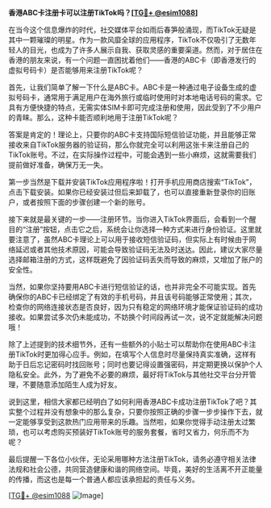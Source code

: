**香港ABC卡注册卡可以注册TikTok吗？[[TG💪+ @esim1088](https://t.me/s/esim1088)]**

在当今这个信息爆炸的时代，社交媒体平台如雨后春笋般涌现，而TikTok无疑是其中一颗璀璨的明星。作为一款风靡全球的应用程序，TikTok不仅吸引了无数年轻人的目光，也成为了许多人展示自我、获取灵感的重要渠道。然而，对于居住在香港的朋友来说，有一个问题一直困扰着他们——香港的ABC卡（即香港发行的虚拟号码卡）是否能够用来注册TikTok呢？

首先，让我们简单了解一下什么是ABC卡。ABC卡是一种通过电子设备生成的虚拟号码卡，通常用于满足用户在海外旅行或临时使用时对本地电话号码的需求。它具有方便快捷的特点，无需实体SIM卡即可完成注册和使用，因此受到了不少用户的青睐。那么，这种卡能否顺利地用于注册TikTok呢？

答案是肯定的！理论上，只要你的ABC卡支持国际短信验证功能，并且能够正常接收来自TikTok服务器的验证码，那么你就完全可以利用这张卡来注册自己的TikTok账号。不过，在实际操作过程中，可能会遇到一些小麻烦，这就需要我们提前做好准备，确保万无一失。

第一步当然是下载并安装TikTok应用程序啦！打开手机应用商店搜索“TikTok”，点击下载安装。如果你已经安装过但后来卸载了，也可以直接重新登录你的旧账户，或者按照下面的步骤创建一个新的账号。

接下来就是最关键的一步——注册环节。当你进入TikTok界面后，会看到一个醒目的“注册”按钮，点击它之后，系统会让你选择一种方式来进行身份验证。这里就要注意了，虽然ABC卡理论上可以用于接收短信验证码，但实际上有时候由于网络延迟或者其他技术原因，可能会导致验证码无法及时送达。因此，建议大家尽量选择邮箱注册的方式，这样既避免了因验证码丢失而导致的麻烦，又增加了账户的安全性。

当然，如果你坚持要用ABC卡进行短信验证的话，也并非完全不可能实现。首先确保你的ABC卡已经绑定了有效的手机号码，并且该号码能够正常使用；其次，检查你的网络连接状态是否良好，因为只有稳定的网络环境才能保证验证码的成功接收。如果尝试多次仍未能成功，不妨换个时间段再试一次，说不定就能解决问题哦！

除了上述提到的技术细节外，还有一些额外的小贴士可以帮助你在使用ABC卡注册TikTok时更加得心应手。例如，在填写个人信息时尽量保持真实准确，这样有助于日后忘记密码时找回账号；同时也要记得设置强密码，并定期更换以保护个人隐私安全。此外，为了避免不必要的麻烦，最好将TikTok与其他社交平台分开管理，不要随意添加陌生人成为好友。

说到这里，相信大家都已经明白了如何利用香港ABC卡成功注册TikTok了吧？其实整个过程并没有想象中的那么复杂，只要你按照正确的步骤一步步操作下去，就一定能够享受到这款热门应用带来的乐趣。当然啦，如果你觉得手动注册太过繁琐，也可以考虑购买预装好TikTok账号的服务套餐，省时又省力，何乐而不为呢？

最后提醒一下各位小伙伴，无论采用哪种方法注册TikTok，请务必遵守相关法律法规和社会公德，共同营造健康和谐的网络空间。毕竟，美好的生活离不开正能量的传播，而这也是每一个普通人都应该承担起的责任与义务。

[[TG💪+ @esim1088](https://t.me/s/esim1088) ![Image](https://i.postimg.cc/4NQfJmqS/Snipaste-2025-05-13-00-14-12.png)]